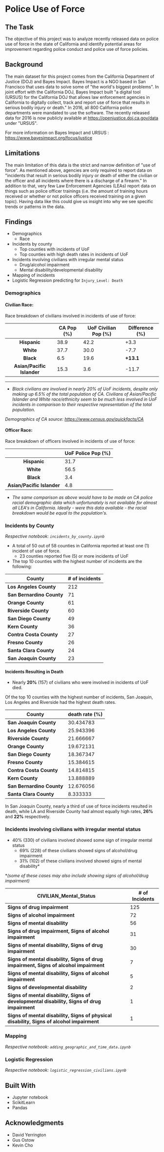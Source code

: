 # Police Use of Force

## The Task
The objective of this project was to analyze recently released data on police use of force in the state of California and identify potential areas for improvement regarding police conduct and police use of force policies.

## Background
The main dataset for this project comes from the California Department of Justice (DOJ) and Bayes Impact. Bayes Impact is a NGO based in San Francisco that uses data to solve some of "the world's biggest problems". In joint effort with the California DOJ, Bayes Impact built "a digital tool (URSUS) for the California DOJ that allows law enforcement agencies in California to digitally collect, track and report use of force that results in serious bodily injury or death." In 2016, all 800 California police departments were mandated to use the software. The recently released data for 2016 is now publicly available at https://openjustice.doj.ca.gov/data under "URSUS".

For more information on Bayes Impact and URSUS : https://www.bayesimpact.org/focus/justice

## Limitations
The main limitation of this data is the strict and narrow definition of "use of force". As mentioned above, agencies are only required to report data on "incidents that result in serious bodily injury or death of either the civilian or the officer and all incidents where there is a discharge of a firearm." In addition to that, very few Law Enforcement Agencies (LEAs) report data on things such as police officer trainings (i.e. the amount of training hours received or whether or not police officers received training on a given topic). Having data like this could give us insight into why we see specific trends or patterns in the data. 

## Findings

- Demographics
    - Race
- Incidents by county
    - Top counties with incidents of UoF
    - Top counties with high death rates in incidents of UoF
- Incidents involving civilians with irregular mental status
    - Drug/alcohol impairment
    - Mental disability/developmental disability
- Mapping of incidents
- Logistic Regression predicting for `Injury_Level: Death`

### Demographics

#### Civilian Race:

Race breakdown of civilians involved in incidents of use of force:

|                        | CA Pop (%) | UoF Civilian Pop (%) | Difference (%) |
|:----------------------:|----------|-----------|--------------|
| **Hispanic**           | 38.9     | 42.2      | +3.3         |
| **White**              | 37.7     | 30.0      | -7.7         |
| **Black**              | 6.5      | 19.6      | **+13.1**        |
| **Asian/Pacific Islander**| 15.3     | 3.6       | -11.7        |

----

   - *Black civilians are involved in nearly 20% of UoF incidents, despite only making up 6.5% of the total population of CA. Civilians of Asian/Pacific Islander and White race/ethnicity seem to be much less involved in UoF incidents in comparison to their respective representation of the total population.*
   
   *Demographics of CA source: https://www.census.gov/quickfacts/CA*

#### Officer Race:

Race breakdown of officers involved in incidents of use of force:

|                            | UoF Police Pop (%) |
|:----------------------:    |-----------|
| **Hispanic**               | 31.7      |
| **White**                  | 56.5      |
| **Black**                  | 3.4       |
| **Asian/Pacific Islander** | 4.8       |

- *The same comparison as above would have to be made on CA police racial demographic data which unfortunately is not available for almost all LEA's in California. Ideally - were this data available - the racial breakdown would be equal to the population's.*

### Incidents by County

*Respective notebook: `incidents_by_county.ipynb`*

- A total of 50 out of 58 counties in California reported at least one (1) incident of use of force. 
    - 23 counties reported five (5) or more incidents of UoF
- The top 10 counties with the highest number of incidents are the following:

| County                | # of incidents |
|-----------------------|----------------|
| **Los Angeles County**    | 212            |
| **San Bernardino County** | 71             |
| **Orange County**         | 61             |
| **Riverside County**      | 60             |
| **San Diego County**      | 49             |
| **Kern County**           | 36             |
| **Contra Costa County**   | 27             |
| **Fresno County**         | 26             |
| **Santa Clara County**    | 24             |
| **San Joaquin County**    | 23             |

#### Incidents Resulting in Death

- Nearly **20%** (157) of civilians who were involved in incidents of UoF died.

Of the top 10 counties with the highest number of incidents, San Joaquin, Los Angeles and Riverside had the highest death rates.

| County                | death rate (%) |
|-----------------------|----------------|
| **San Joaquin County**    | 30.434783      |
| **Los Angeles County**    | 25.943396      |
| **Riverside County**      | 21.666667      |
| **Orange County**         | 19.672131      |
| **San Diego County**      | 18.367347      |
| **Fresno County**         | 15.384615      |
| **Contra Costa County**   | 14.814815      |
| **Kern County**           | 13.888889      |
| **San Bernardino County** | 12.676056      |
| **Santa Clara County**    | 8.333333       |

In San Joaquin County, nearly a third of use of force incidents resulted in death, while LA and Riverside County had almost equally high rates, **26%** and **22%** respectively.

### Incidents involving civilians with irregular mental status

- 40% (330) of civilians involved showed some sign of irregular mental status
    - 69% (228) of these civilians showed signs of alcohol/drug impairment
    - 31% (102) of these civilians involved showed signs of mental disability* 


 **(some of these cases may also include showing signs of alcohol/drug impairment)*



| CIVILIAN_Mental_Status                                                                  | # of Incidents |
|-----------------------------------------------------------------------------------------|-------|
| **Signs of drug impairment**                                                                | 125   |
| **Signs of alcohol impairment**                                                             | 72    |
| **Signs of mental disability**                                                              | 56    |
| **Signs of drug impairment, Signs of alcohol impairment**                                   | 31    |
| **Signs of mental disability, Signs of drug impairment**                                    | 30    |
| **Signs of mental disability, Signs of drug impairment, Signs of alcohol impairment**       | 7     |
| **Signs of mental disability, Signs of alcohol impairment**                                 | 5     |
| **Signs of developmental disability**                                                       | 2     |
| **Signs of mental disability, Signs of developmental disability, Signs of drug impairment** | 1     |
| **Signs of mental disability, Signs of physical disability, Signs of alcohol impairment**   | 1     |

### Mapping

*Respective notebook: `adding_geographic_and_time_data.ipynb`*

### Logistic Regression

*Respective notebook: `logistic_regression_civilians.ipynb`*

## Built With

- Jupyter notebook
- ScikitLearn
- Pandas

## Acknowledgments
- David Yerrington
- Gus Ostow
- Kevin Cho
